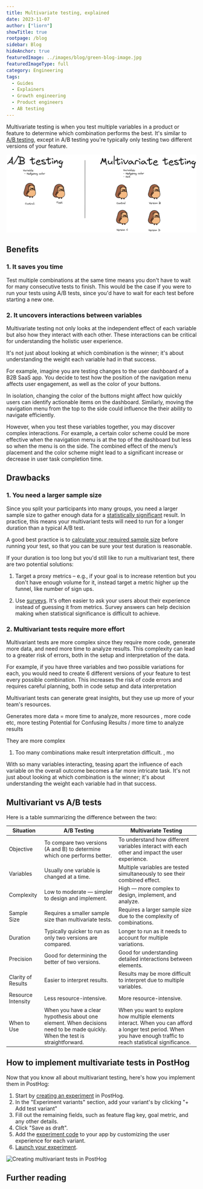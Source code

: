 ```yaml
---
title: Multivariate testing, explained
date: 2023-11-07
author: ["liorn"]
showTitle: true
rootpage: /blog
sidebar: Blog
hideAnchor: true
featuredImage: ../images/blog/green-blog-image.jpg
featuredImageType: full
category: Engineering
tags:
  - Guides 
  - Explainers
  - Growth engineering
  - Product engineers
  - AB testing
---
```


Multivariate testing is when you test multiple variables in a product or feature to determine which combination performs the best. It's similar to [A/B testing](/ab-testing), except in A/B testing you're typically only testing two different versions of your feature.

![A/B testing vs multivariate testing](../images/blog/multivariated-testing-explained/mvt-vs-ab-tests.png)

## Benefits

### 1. It saves you time

Test multiple combinations at the same time means you don't have to wait for many consecutive tests to finish. This would be the case if you were to run your tests using A/B tests, since you'd have to wait for each test before starting a new one.

### 2. It uncovers interactions between variables

Multivariate testing not only looks at the independent effect of each variable but also how they interact with each other. These interactions can be critical for understanding the holistic user experience.

It's not just about looking at which combination is the winner; it's about understanding the weight each variable had in that success.

For example, imagine you are testing changes to the user dashboard of a B2B SaaS app. You decide to test how the position of the navigation menu affects user engagement, as well as the color of your buttons.

In isolation, changing the color of the buttons might affect how quickly users can identify actionable items on the dashboard. Similarly, moving the navigation menu from the top to the side could influence the their ability to navigate efficiently.

However, when you test these variables together, you may discover complex interactions. For example, a certain color scheme could be more effective when the navigation menu is at the top of the dashboard but less so when the menu is on the side. The combined effect of the menu’s placement and the color scheme might lead to a significant increase or decrease in user task completion time.

## Drawbacks

### 1. You need a larger sample size

Since you split your participants into many groups, you need a larger sample size to gather enough data for a [statistically significant](/docs/experiments/significance) result. In practice, this means your multivariant tests will need to run for a longer duration than a typical A/B test.

A good best practice is to [calculate your required sample size](/product-engineers/ab-testing-guide-for-engineers#4-a-sufficiently-large-sample-size-of-users) before running your test, so that you can be sure your test duration is reasonable.

If your duration is too long but you'd still like to run a multivariant test, there are two potential solutions:

1. Target a proxy metrics – e.g., if your goal is to increase retention but you don't have enough volume for it, instead target a metric higher up the funnel, like number of sign ups.

2. Use [surveys](/surveys). It's often easier to ask your users about their experience instead of guessing it from metrics. Survey answers can help decision making when statistical significance is difficult to achieve.

### 2. Multivariant tests require more effort

Multivariant tests are more complex since they require more code, generate more data, and need more time to analyze results. This complexity can lead to a greater risk of errors, both in the setup and interpretation of the data.

For example, if you have three variables and two possible variations for each, you would need to create 6 different versions of your feature to test every possible combination. This increases the risk of code errors and requires careful planning, both in code setup and data interpretation

Multivariant tests can generate great insights, but they use up more of your team's resources.

Generates more data = more time to analyze, more resources , more code etc, more testing
Potential for Confusing Results / more time to analyze results

They are more complex
1. Too many combinations make result interpretation difficult. , mo


With so many variables interacting, teasing apart the influence of each variable on the overall outcome becomes a far more intricate task. It's not just about looking at which combination is the winner; it's about understanding the weight each variable had in that success. 

## Multivariant vs A/B tests

Here is a table summarizing the difference between the two:

| Situation | A/B Testing | Multivariate Testing |
|-----------|-------------|----------------------|
| Objective | To compare two versions (A and B) to determine which one performs better. | To understand how different variables interact with each other and impact the user experience. |
| Variables | Usually one variable is changed at a time. | Multiple variables are tested simultaneously to see their combined effect. |
| Complexity | Low to moderate — simpler to design and implement. | High — more complex to design, implement, and analyze. |
| Sample Size | Requires a smaller sample size than multivariate tests. | Requires a larger sample size due to the complexity of combinations. |
| Duration | Typically quicker to run as only two versions are compared. | Longer to run as it needs to account for multiple variations. |
| Precision | Good for determining the better of two versions. | Good for understanding detailed interactions between elements. |
| Clarity of Results | Easier to interpret results. | Results may be more difficult to interpret due to multiple variables. |
| Resource Intensity | Less resource-intensive. | More resource-intensive. |
| When to Use | When you have a clear hypothesis about one element. When decisions need to be made quickly. When the test is straightforward. | When you want to explore how multiple elements interact. When you can afford a longer test period. When you have enough traffic to reach statistical significance. |

## How to implement multivariate tests in PostHog

Now that you know all about multivariant testing, here's how you implement them in PostHog:

1. Start by [creating an experiment](/docs/experiments/creating-an-experiment) in PostHog.
2. In the "Experiment variants" section, add your variant's by clicking "+ Add test variant"
3. Fill out the remaining fields, such as feature flag key, goal metric, and any other details.
4. Click "Save as draft".
5. Add the [experiment code](/docs/experiments/adding-experiment-code) to your app by customizing the user experience for each variant.
6. [Launch your experiment](https://posthog.com/docs/experiments/testing-and-launching).

![Creating multivariant tests in PostHog](../images/blog/multivariated-testing-explained/multiple-variants-in-posthog.png.png)

## Further reading

